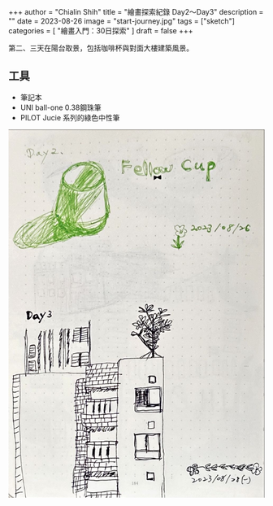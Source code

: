 +++
author = "Chialin Shih"
title = "繪畫探索紀錄 Day2～Day3"
description = ""
date = 2023-08-26
image = "start-journey.jpg"
tags = ["sketch"]
categories = [ "繪畫入門：30日探索" ]
draft = false
+++

第二、三天在陽台取景，包括咖啡杯與對面大樓建築風景。

## 工具

- 筆記本
- UNI ball-one 0.38鋼珠筆
-  PILOT Jucie 系列的綠色中性筆

![第二天與第三天的繪畫探索](day2-day3.jpg)
